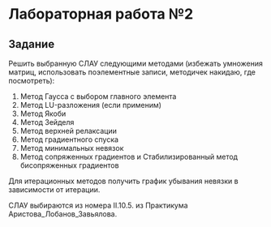 # Лабораторная работа №2

## Задание
Решить выбранную СЛАУ следующими методами (избежать умножения матриц, использовать поэлементные записи, методичек накидаю, где посмотреть): 

1. Метод Гаусса с выбором главного элемента
2. Метод LU-разложения (если применим)
3. Метод Якоби
4. Метод Зейделя
5. Метод верхней релаксации
6. Метод градиентного спуска
7. Метод минимальных невязок
8. Метод сопряженных градиентов и Стабилизированный метод бисопряженных градиентов

Для итерационных методов получить график убывания невязки в зависимости от итерации.

СЛАУ выбираются из номера II.10.5. из Практикума Аристова_Лобанов_Завьялова.
